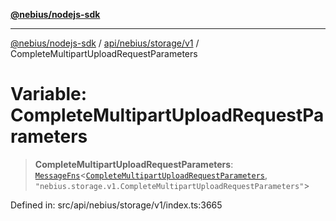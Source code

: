 [**@nebius/nodejs-sdk**](../../../../../README.md)

---

[@nebius/nodejs-sdk](../../../../../README.md) / [api/nebius/storage/v1](../README.md) / CompleteMultipartUploadRequestParameters

# Variable: CompleteMultipartUploadRequestParameters

> **CompleteMultipartUploadRequestParameters**: [`MessageFns`](../../../../../runtime/protos/core/interfaces/MessageFns.md)\<[`CompleteMultipartUploadRequestParameters`](../interfaces/CompleteMultipartUploadRequestParameters.md), `"nebius.storage.v1.CompleteMultipartUploadRequestParameters"`\>

Defined in: src/api/nebius/storage/v1/index.ts:3665

